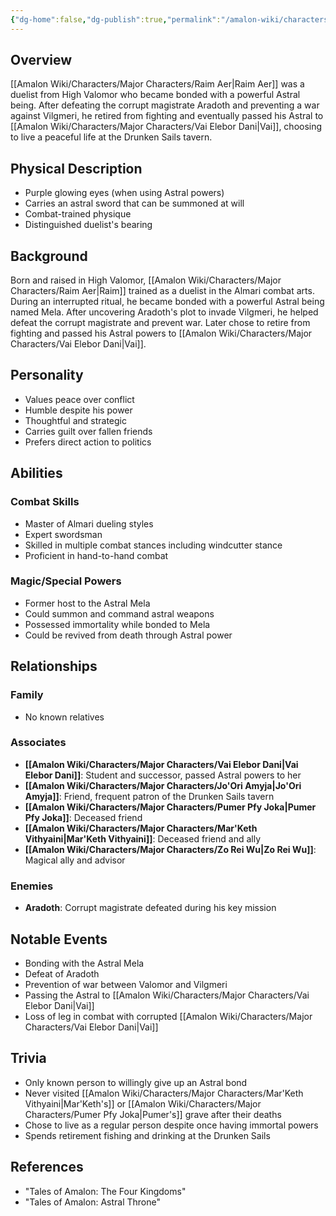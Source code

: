 ```yaml
---
{"dg-home":false,"dg-publish":true,"permalink":"/amalon-wiki/characters/major-characters/raim-aer/","dgPassFrontmatter":true,"noteIcon":""}
---
```


## Overview
[[Amalon Wiki/Characters/Major Characters/Raim Aer\|Raim Aer]] was a duelist from High Valomor who became bonded with a powerful Astral being. After defeating the corrupt magistrate Aradoth and preventing a war against Vilgmeri, he retired from fighting and eventually passed his Astral to [[Amalon Wiki/Characters/Major Characters/Vai Elebor Dani\|Vai]], choosing to live a peaceful life at the Drunken Sails tavern.
## Physical Description
- Purple glowing eyes (when using Astral powers)
- Carries an astral sword that can be summoned at will
- Combat-trained physique
- Distinguished duelist's bearing
## Background
Born and raised in High Valomor, [[Amalon Wiki/Characters/Major Characters/Raim Aer\|Raim]] trained as a duelist in the Almari combat arts. During an interrupted ritual, he became bonded with a powerful Astral being named Mela. After uncovering Aradoth's plot to invade Vilgmeri, he helped defeat the corrupt magistrate and prevent war. Later chose to retire from fighting and passed his Astral powers to [[Amalon Wiki/Characters/Major Characters/Vai Elebor Dani\|Vai]].
## Personality
- Values peace over conflict
- Humble despite his power  
- Thoughtful and strategic
- Carries guilt over fallen friends
- Prefers direct action to politics
## Abilities
### Combat Skills
- Master of Almari dueling styles
- Expert swordsman 
- Skilled in multiple combat stances including windcutter stance
- Proficient in hand-to-hand combat
### Magic/Special Powers
- Former host to the Astral Mela
- Could summon and command astral weapons
- Possessed immortality while bonded to Mela
- Could be revived from death through Astral power
## Relationships
### Family
- No known relatives

### Associates
- **[[Amalon Wiki/Characters/Major Characters/Vai Elebor Dani\|Vai Elebor Dani]]**: Student and successor, passed Astral powers to her
- **[[Amalon Wiki/Characters/Major Characters/Jo'Ori Amyja\|Jo'Ori Amyja]]**: Friend, frequent patron of the Drunken Sails tavern
- **[[Amalon Wiki/Characters/Major Characters/Pumer Pfy Joka\|Pumer Pfy Joka]]**: Deceased friend
- **[[Amalon Wiki/Characters/Major Characters/Mar'Keth Vithyaini\|Mar'Keth Vithyaini]]**: Deceased friend and ally
- **[[Amalon Wiki/Characters/Major Characters/Zo Rei Wu\|Zo Rei Wu]]**: Magical ally and advisor

### Enemies
- **Aradoth**: Corrupt magistrate defeated during his key mission
## Notable Events
- Bonding with the Astral Mela
- Defeat of Aradoth
- Prevention of war between Valomor and Vilgmeri
- Passing the Astral to [[Amalon Wiki/Characters/Major Characters/Vai Elebor Dani\|Vai]]
- Loss of leg in combat with corrupted [[Amalon Wiki/Characters/Major Characters/Vai Elebor Dani\|Vai]]
## Trivia
- Only known person to willingly give up an Astral bond
- Never visited [[Amalon Wiki/Characters/Major Characters/Mar'Keth Vithyaini\|Mar'Keth's]] or [[Amalon Wiki/Characters/Major Characters/Pumer Pfy Joka\|Pumer's]] grave after their deaths
- Chose to live as a regular person despite once having immortal powers
- Spends retirement fishing and drinking at the Drunken Sails
## References
- "Tales of Amalon: The Four Kingdoms"
- "Tales of Amalon: Astral Throne"